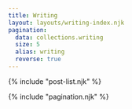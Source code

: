 ```yaml
---
title: Writing
layout: layouts/writing-index.njk
pagination:
  data: collections.writing
  size: 5
  alias: writing
  reverse: true
---
```


{% include "post-list.njk" %}

<div class="pagination-container">
  {% include "pagination.njk" %}
</div>
